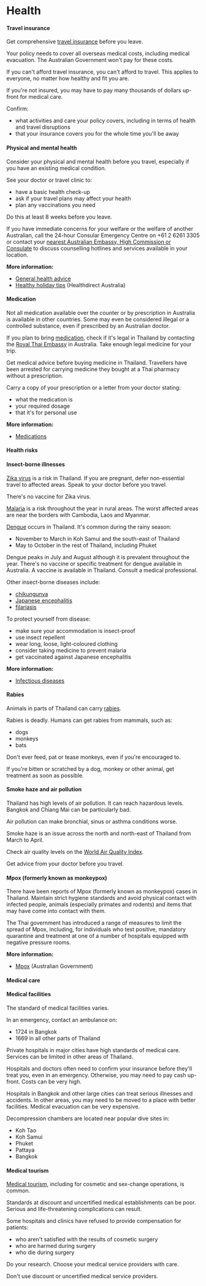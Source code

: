 # Health

#### Travel insurance

Get comprehensive [travel insurance](/before-you-go/the-basics/travel-insurance "Travel insurance") before you leave.

Your policy needs to cover all overseas medical costs, including medical evacuation. The Australian Government won't pay for these costs.

If you can't afford travel insurance, you can't afford to travel. This applies to everyone, no matter how healthy and fit you are.

If you're not insured, you may have to pay many thousands of dollars up-front for medical care.

Confirm:

* what activities and care your policy covers, including in terms of health and travel disruptions
* that your insurance covers you for the whole time you'll be away

#### Physical and mental health

Consider your physical and mental health before you travel, especially if you have an existing medical condition.

See your doctor or travel clinic to:

* have a basic health check-up
* ask if your travel plans may affect your health
* plan any vaccinations you need

Do this at least 8 weeks before you leave.

If you have immediate concerns for your welfare or the welfare of another Australian, call the 24-hour Consular Emergency Centre on +61 2 6261 3305 or contact your [nearest Australian Embassy, High Commission or Consulate](https://www.dfat.gov.au/about-us/our-locations/missions/our-embassies-and-consulates-overseas) to discuss counselling hotlines and services available in your location.

**More information:**

* [General health advice](/before-you-go/health "Taking care of your health")
* [Healthy holiday tips](https://www.healthdirect.gov.au/healthy-holiday-tips-infographic) (Healthdirect Australia)

#### Medication

Not all medication available over the counter or by prescription in Australia is available in other countries. Some may even be considered illegal or a controlled substance, even if prescribed by an Australian doctor.

If you plan to bring [medication](https://thailand.embassy.gov.au/bkok/Other_Services_for_Australians.html#Medication), check if it's legal in Thailand by contacting the [Royal Thai Embassy](https://canberra.thaiembassy.org/en/index) in Australia. Take enough legal medicine for your trip.

Get medical advice before buying medicine in Thailand. Travellers have been arrested for carrying medicine they bought at a Thai pharmacy without a prescription.

Carry a copy of your prescription or a letter from your doctor stating:

* what the medication is
* your required dosage
* that it's for personal use

**More information:**

* [Medications](/before-you-go/health/medications "Medication and medical equipment")

#### Health risks

#### Insect-borne illnesses

[Zika virus](https://www.healthdirect.gov.au/zika-virus) is a risk in Thailand. If you are pregnant, defer non-essential travel to affected areas. Speak to your doctor before you travel.

There's no vaccine for Zika virus.

[Malaria](https://www.who.int/news-room/fact-sheets/detail/malaria) is a risk throughout the year in rural areas. The worst affected areas are near the borders with Cambodia, Laos and Myanmar.

[Dengue](https://www.healthdirect.gov.au/dengue-fever) occurs in Thailand. It's common during the rainy season:

* November to March in Koh Samui and the south-east of Thailand
* May to October in the rest of Thailand, including Phuket

Dengue peaks in July and August although it is prevalent throughout the year. There's no vaccine or specific treatment for dengue available in Australia. A vaccine is available in Thailand. Consult a medical professional.

Other insect-borne diseases include:

* [chikungunya](https://www.who.int/news-room/fact-sheets/detail/chikungunya)
* [Japanese encephalitis](https://www.who.int/news-room/fact-sheets/detail/japanese-encephalitis)
* [filariasis](https://www.who.int/news-room/fact-sheets/detail/lymphatic-filariasis)

To protect yourself from disease:

* make sure your accommodation is insect-proof
* use insect repellent
* wear long, loose, light-coloured clothing
* consider taking medicine to prevent malaria
* get vaccinated against Japanese encephalitis

**More information:**

* [Infectious diseases](/before-you-go/health/diseases "Infectious diseases")

#### Rabies

Animals in parts of Thailand can carry [rabies](https://www.who.int/news-room/fact-sheets/detail/rabies).

Rabies is deadly. Humans can get rabies from mammals, such as:

* dogs
* monkeys
* bats

Don't ever feed, pat or tease monkeys, even if you're encouraged to.

If you're bitten or scratched by a dog, monkey or other animal, get treatment as soon as possible.

#### Smoke haze and air pollution

Thailand has high levels of air pollution. It can reach hazardous levels. Bangkok and Chiang Mai can be particularly bad.

Air pollution can make bronchial, sinus or asthma conditions worse.

Smoke haze is an issue across the north and north-east of Thailand from March to April.

Check air quality levels on the [World Air Quality Index](https://waqi.info/).

Get advice from your doctor before you travel.

#### Mpox (formerly known as monkeypox)

There have been reports of Mpox (formerly known as monkeypox) cases in Thailand. Maintain strict hygiene standards and avoid physical contact with infected people, animals (especially primates and rodents) and items that may have come into contact with them. 

The Thai government has introduced a range of measures to limit the spread of Mpox, including, for individuals who test positive, mandatory quarantine and treatment at one of a number of hospitals equipped with negative pressure rooms.

**More information:**

* [Mpox](https://www.cdc.gov.au/topics/mpox-monkeypox) (Australian Government)

#### Medical care

#### Medical facilities

The standard of medical facilities varies.

In an emergency, contact an ambulance on:

* 1724 in Bangkok
* 1669 in all other parts of Thailand

Private hospitals in major cities have high standards of medical care. Services can be limited in other areas of Thailand.

Hospitals and doctors often need to confirm your insurance before they'll treat you, even in an emergency. Otherwise, you may need to pay cash up-front. Costs can be very high.

Hospitals in Bangkok and other large cities can treat serious illnesses and accidents. In other areas, you may need to be moved to a place with better facilities. Medical evacuation can be very expensive.

Decompression chambers are located near popular dive sites in:

* Koh Tao
* Koh Samui
* Phuket
* Pattaya
* Bangkok

#### Medical tourism

[Medical tourism](/before-you-go/health/medical-tourism "Going overseas for a medical procedure (medical tourism)"), including for cosmetic and sex-change operations, is common.

Standards at discount and uncertified medical establishments can be poor. Serious and life-threatening complications can result.

Some hospitals and clinics have refused to provide compensation for patients:

* who aren't satisfied with the results of cosmetic surgery
* who are harmed during surgery
* who die during surgery

Do your research. Choose your medical service providers with care.

Don't use discount or uncertified medical service providers.